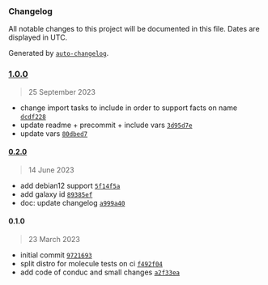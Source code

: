 ### Changelog

All notable changes to this project will be documented in this file. Dates are displayed in UTC.

Generated by [`auto-changelog`](https://github.com/CookPete/auto-changelog).

### [1.0.0](https://github.com/lotusnoir/ansible-system_sudoers/compare/0.2.0...1.0.0)

> 25 September 2023

- change import tasks to include in order to support facts on name [`dcdf228`](https://github.com/lotusnoir/ansible-system_sudoers/commit/dcdf2280dd2821247827266188e3388cf391e0f1)
- update readme + precommit + include vars [`3d95d7e`](https://github.com/lotusnoir/ansible-system_sudoers/commit/3d95d7e309720bccaeed10dffad25c2bdb52b75b)
- update vars [`80dbed7`](https://github.com/lotusnoir/ansible-system_sudoers/commit/80dbed709e623d164c8033a168ba958d827eff05)

#### [0.2.0](https://github.com/lotusnoir/ansible-system_sudoers/compare/0.1.0...0.2.0)

> 14 June 2023

- add debian12 support [`5f14f5a`](https://github.com/lotusnoir/ansible-system_sudoers/commit/5f14f5a6b6decd2ed120a42d1263b2cfacc931e0)
- add galaxy id [`89385ef`](https://github.com/lotusnoir/ansible-system_sudoers/commit/89385ef15831d9d00d70af535c4fbe59779f684e)
- doc: update changelog [`a999a40`](https://github.com/lotusnoir/ansible-system_sudoers/commit/a999a409201e6dd2aef4861c1d32dd63f63e9baa)

#### 0.1.0

> 23 March 2023

- initial commit [`9721693`](https://github.com/lotusnoir/ansible-system_sudoers/commit/972169350e7cb01ea8f460ea5f3ea72a4d1772a4)
- split distro for molecule tests on ci [`f492f04`](https://github.com/lotusnoir/ansible-system_sudoers/commit/f492f045e4b0c4fe8aaefb858b15a144f787430f)
- add code of conduc and small changes [`a2f33ea`](https://github.com/lotusnoir/ansible-system_sudoers/commit/a2f33ea918f08381b2643c164d339939ed61e2e9)

